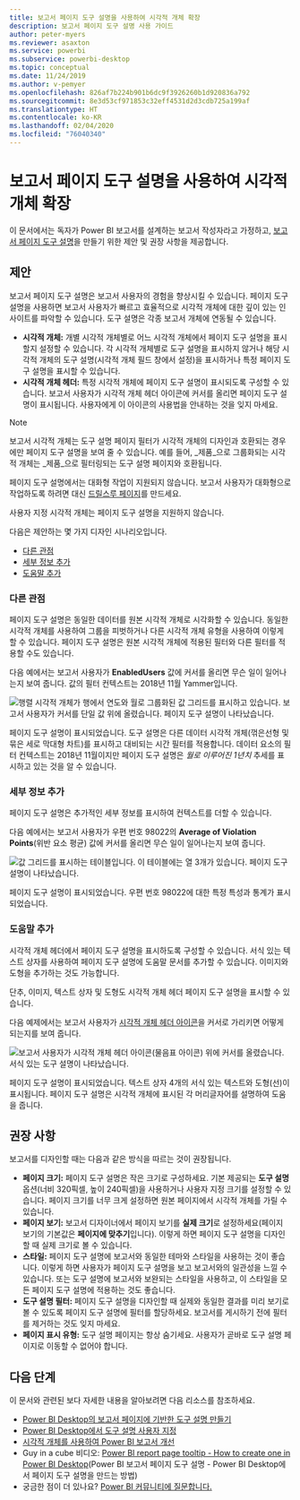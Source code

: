 ```yaml
---
title: 보고서 페이지 도구 설명을 사용하여 시각적 개체 확장
description: 보고서 페이지 도구 설명 사용 가이드
author: peter-myers
ms.reviewer: asaxton
ms.service: powerbi
ms.subservice: powerbi-desktop
ms.topic: conceptual
ms.date: 11/24/2019
ms.author: v-pemyer
ms.openlocfilehash: 826af7b224b901b6dc9f3926260b1d920836a792
ms.sourcegitcommit: 8e3d53cf971853c32eff4531d2d3cdb725a199af
ms.translationtype: HT
ms.contentlocale: ko-KR
ms.lasthandoff: 02/04/2020
ms.locfileid: "76040340"
---
```

# <a name="extend-visuals-with-report-page-tooltips"></a>보고서 페이지 도구 설명을 사용하여 시각적 개체 확장

이 문서에서는 독자가 Power BI 보고서를 설계하는 보고서 작성자라고 가정하고, [보고서 페이지 도구 설명](../desktop-tooltips.md)을 만들기 위한 제안 및 권장 사항을 제공합니다.

## <a name="suggestions"></a>제안

보고서 페이지 도구 설명은 보고서 사용자의 경험을 향상시킬 수 있습니다. 페이지 도구 설명을 사용하면 보고서 사용자가 빠르고 효율적으로 시각적 개체에 대한 깊이 있는 인사이트를 파악할 수 있습니다. 도구 설명은 각종 보고서 개체에 연동될 수 있습니다.

- **시각적 개체:** 개별 시각적 개체별로 어느 시각적 개체에서 페이지 도구 설명을 표시할지 설정할 수 있습니다. 각 시각적 개체별로 도구 설명을 표시하지 않거나 해당 시각적 개체의 도구 설명(시각적 개체 필드 창에서 설정)을 표시하거나 특정 페이지 도구 설명을 표시할 수 있습니다.
- **시각적 개체 헤더:** 특정 시각적 개체에 페이지 도구 설명이 표시되도록 구성할 수 있습니다. 보고서 사용자가 시각적 개체 헤더 아이콘에 커서를 올리면 페이지 도구 설명이 표시됩니다. 사용자에게 이 아이콘의 사용법을 안내하는 것을 잊지 마세요.

> [!NOTE]
> 보고서 시각적 개체는 도구 설명 페이지 필터가 시각적 개체의 디자인과 호환되는 경우에만 페이지 도구 설명을 보여 줄 수 있습니다. 예를 들어, _제품_으로 그룹화되는 시각적 개체는 _제품_으로 필터링되는 도구 설명 페이지와 호환됩니다.
>
> 페이지 도구 설명에서는 대화형 작업이 지원되지 않습니다. 보고서 사용자가 대화형으로 작업하도록 하려면 대신 [드릴스루 페이지](../desktop-drillthrough.md)를 만드세요.
>
> 사용자 지정 시각적 개체는 페이지 도구 설명을 지원하지 않습니다.

다음은 제안하는 몇 가지 디자인 시나리오입니다.

- [다른 관점](#different-perspective)
- [세부 정보 추가](#add-detail)
- [도움말 추가](#add-help)

### <a name="different-perspective"></a>다른 관점

페이지 도구 설명은 동일한 데이터를 원본 시각적 개체로 시각화할 수 있습니다. 동일한 시각적 개체를 사용하여 그룹을 피벗하거나 다른 시각적 개체 유형을 사용하여 이렇게 할 수 있습니다. 페이지 도구 설명은 원본 시각적 개체에 적용된 필터와 다른 필터를 적용할 수도 있습니다.

다음 예에서는 보고서 사용자가 **EnabledUsers** 값에 커서를 올리면 무슨 일이 일어나는지 보여 줍니다. 값의 필터 컨텍스트는 2018년 11월 Yammer입니다.

![행렬 시각적 개체가 행에서 연도와 월로 그룹화된 값 그리드를 표시하고 있습니다. 보고서 사용자가 커서를 단일 값 위에 올렸습니다. 페이지 도구 설명이 나타났습니다.](media/report-page-tooltips/suggestion-different-perspective.png)

페이지 도구 설명이 표시되었습니다. 도구 설명은 다른 데이터 시각적 개체(꺾은선형 및 묶은 세로 막대형 차트)를 표시하고 대비되는 시간 필터를 적용합니다. 데이터 요소의 필터 컨텍스트는 2018년 11월이지만 페이지 도구 설명은 _월로 이루어진 1년치_ 추세를 표시하고 있는 것을 알 수 있습니다.

### <a name="add-detail"></a>세부 정보 추가

페이지 도구 설명은 추가적인 세부 정보를 표시하여 컨텍스트를 더할 수 있습니다.

다음 예에서는 보고서 사용자가 우편 번호 98022의 **Average of Violation Points**(위반 요소 평균) 값에 커서를 올리면 무슨 일이 일어나는지 보여 줍니다.

![값 그리드를 표시하는 테이블입니다. 이 테이블에는 열 3개가 있습니다. 페이지 도구 설명이 나타났습니다.](media/report-page-tooltips/suggestion-add-details.png)

페이지 도구 설명이 표시되었습니다. 우편 번호 98022에 대한 특정 특성과 통계가 표시되었습니다.

### <a name="add-help"></a>도움말 추가

시각적 개체 헤더에서 페이지 도구 설명을 표시하도록 구성할 수 있습니다. 서식 있는 텍스트 상자를 사용하여 페이지 도구 설명에 도움말 문서를 추가할 수 있습니다. 이미지와 도형을 추가하는 것도 가능합니다.

단추, 이미지, 텍스트 상자 및 도형도 시각적 개체 헤더 페이지 도구 설명을 표시할 수 있습니다.

다음 예제에서는 보고서 사용자가 [시각적 개체 헤더 아이콘](../desktop-visual-elements-for-reports.md)을 커서로 가리키면 어떻게 되는지를 보여 줍니다.

![보고서 사용자가 시각적 개체 헤더 아이콘(물음표 아이콘) 위에 커서를 올렸습니다. 서식 있는 도구 설명이 나타났습니다.](media/report-page-tooltips/suggestion-add-help.png)

페이지 도구 설명이 표시되었습니다. 텍스트 상자 4개의 서식 있는 텍스트와 도형(선)이 표시됩니다. 페이지 도구 설명은 시각적 개체에 표시된 각 머리글자어를 설명하여 도움을 줍니다.

## <a name="recommendations"></a>권장 사항

보고서를 디자인할 때는 다음과 같은 방식을 따르는 것이 권장됩니다.

- **페이지 크기:** 페이지 도구 설명은 작은 크기로 구성하세요. 기본 제공되는 **도구 설명** 옵션(너비 320픽셀, 높이 240픽셀)을 사용하거나 사용자 지정 크기를 설정할 수 있습니다. 페이지 크기를 너무 크게 설정하면 원본 페이지에서 시각적 개체를 가릴 수 있습니다.
- **페이지 보기:** 보고서 디자이너에서 페이지 보기를 **실제 크기**로 설정하세요(페이지 보기의 기본값은 **페이지에 맞추기**입니다). 이렇게 하면 페이지 도구 설명을 디자인할 때 실제 크기로 볼 수 있습니다.
- **스타일:** 페이지 도구 설명에 보고서와 동일한 테마와 스타일을 사용하는 것이 좋습니다. 이렇게 하면 사용자가 페이지 도구 설명을 보고 보고서와의 일관성을 느낄 수 있습니다. 또는 도구 설명에 보고서와 보완되는 스타일을 사용하고, 이 스타일을 모든 페이지 도구 설명에 적용하는 것도 좋습니다.
- **도구 설명 필터:** 페이지 도구 설명을 디자인할 때 실제와 동일한 결과를 미리 보기로 볼 수 있도록 페이지 도구 설명에 필터를 할당하세요. 보고서를 게시하기 전에 필터를 제거하는 것도 잊지 마세요.
- **페이지 표시 유형:** 도구 설명 페이지는 항상 숨기세요. 사용자가 곧바로 도구 설명 페이지로 이동할 수 없어야 합니다.

## <a name="next-steps"></a>다음 단계

이 문서와 관련된 보다 자세한 내용을 알아보려면 다음 리소스를 참조하세요.

- [Power BI Desktop의 보고서 페이지에 기반한 도구 설명 만들기](../desktop-tooltips.md)
- [Power BI Desktop에서 도구 설명 사용자 지정](../desktop-custom-tooltips.md)
- [시각적 개체를 사용하여 Power BI 보고서 개선](../desktop-visual-elements-for-reports.md)
- Guy in a cube 비디오: [Power BI report page tooltip - How to create one in Power BI Desktop](https://www.youtube.com/watch?v=URTA7JZsAtw)(Power BI 보고서 페이지 도구 설명 - Power BI Desktop에서 페이지 도구 설명을 만드는 방법)
- 궁금한 점이 더 있나요? [Power BI 커뮤니티에 질문합니다.](https://community.powerbi.com/)
